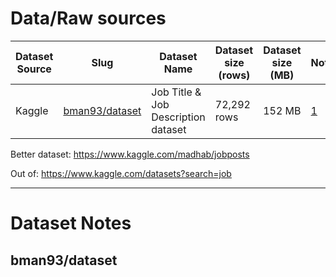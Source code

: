 # Data/Raw sources

| Dataset Source | Slug                                                    | Dataset Name                        | Dataset size (rows) | Dataset size (MB) | Notes         |
| -------------- | ------------------------------------------------------- | ----------------------------------- | ------------------- | ----------------- | ------------- |
| Kaggle         | [bman93/dataset](https://www.kaggle.com/bman93/dataset) | Job Title & Job Description dataset | 72,292 rows         | 152 MB            | [1](#notes-1) |


Better dataset: https://www.kaggle.com/madhab/jobposts  

Out of: https://www.kaggle.com/datasets?search=job


---

# Dataset Notes
## bman93/dataset <a id="notes-1"></a>


